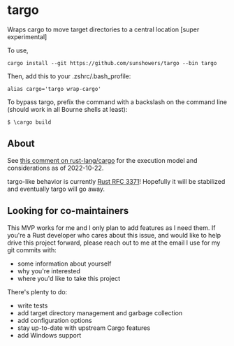 # targo

Wraps cargo to move target directories to a central location [super experimental]

To use,

```
cargo install --git https://github.com/sunshowers/targo --bin targo
```

Then, add this to your .zshrc/.bash_profile:

```
alias cargo='targo wrap-cargo'
```

To bypass targo, prefix the command with a backslash on the command line (should work in all Bourne shells at least):

```
$ \cargo build
```

## About

See [this comment on rust-lang/cargo](https://github.com/rust-lang/cargo/issues/11156#issuecomment-1285951209) for the execution model and considerations as of 2022-10-22.

targo-like behavior is currently [Rust RFC 3371](https://github.com/rust-lang/rfcs/pull/3371)! Hopefully it will be stabilized and eventually targo will go away.

## Looking for co-maintainers

This MVP works for me and I only plan to add features as I need them. If you're a Rust developer who cares about this issue, and would like to help drive this project forward, please reach out to me at the email I use for my git commits with:
* some information about yourself
* why you're interested
* where you'd like to take this project

There's plenty to do:

* write tests
* add target directory management and garbage collection
* add configuration options
* stay up-to-date with upstream Cargo features
* add Windows support
